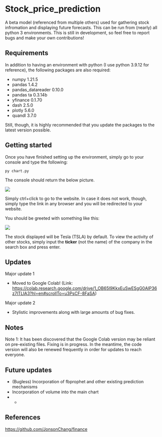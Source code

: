 # Stock_price_prediction

A beta model (referenced from multiple others) used for gathering stock infromation and displaying future forecasts. This can be run from (nearly) all python 3 environments. This is still in development, so feel free to report bugs and make your own contributions!

## Requirements

In addition to having an environment with python (I use python 3.9.12 for reference), the following packages are also required:
* numpy 1.21.5
* pandas 1.4.2
* pandas_datareader 0.10.0
* pandas ta 0.3.14b
* yfinance 0.1.70
* dash 2.5.0
* plotly 5.6.0
* quandl 3.7.0

Still, though, it is highly recommended that you update the packages to the latest version possible.

## Getting started

Once you have finished setting up the environment, simply go to your console and type the following:

``` py chart.py ```

The console should return the below picture.

![](https://github.com/ProSkills101/Stock_price_prediction/blob/main/Screenshot%202022-08-04%20155049.png)

Simply ctrl+click to go to the website. In case it does not work, though, simply type the link in any browser and you will be redirected to your website. 

You should be greeted with something like this:

![](https://github.com/ProSkills101/Stock_price_prediction/blob/main/Screenshot%202022-08-04%20155113.png)

The stock displayed will be Tesla (TSLA) by default. To view the activity of other stocks, simply input the **ticker** (not the name) of the company in the search box and press enter.

## Updates

Major update 1
* Moved to Google Colab! (Link: https://colab.research.google.com/drive/1_OB65l9KkxEuSwESgG0AIP36z7lTLIA3?hl=en#scrollTo=u3PsCF-8FaSA)

Major update 2
* Stylistic improvements along with large amounts of bug fixes.
  
## Notes

Note 1: It has been discovered that the Google Colab version may be reliant on pre-existing files. Fixing is in progress. In the meantime, the code version will also be renewed frequently in order for updates to reach everyone.
  
## Future updates

* (Bugless) Incorporation of fbprophet and other existing prediction mechanisms
* Incorporation of volume into the main chart
* *

## References

https://github.com/JonsonChang/finance
